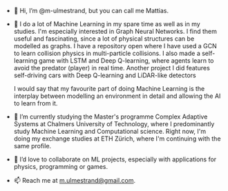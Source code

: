 - 👋 Hi, I’m @m-ulmestrand, but you can call me Mattias.
- 👀 I do a lot of Machine Learning in my spare time as well as in my studies. I'm especially interested in Graph Neural Networks. 
      I find them useful and fascinating, since a lot of physical structures can be modelled as graphs.
      I have a repository open where I have used a GCN to learn collision physics in multi-particle collisions.
      I also made a self-learning game with LSTM and Deep Q-learning, where agents learn to avoid the predator (player) in real time. 
      Another project I did features self-driving cars with Deep Q-learning and LiDAR-like detectors
      
     I would say that my favourite part of doing Machine Learning is the interplay between modelling an environment in detail and allowing the AI
     to learn from it.
      
- 🌱 I’m currently studying the Master's programme Complex Adaptive Systems at Chalmers University of Technology, 
      where I predominantly study Machine Learning and Computational science.
      Right now, I'm doing my exchange studies at ETH Zürich, where I'm continuing with the same profile.
- 💞️ I’d love to collaborate on ML projects, especially with applications for physics, programming or games.
- 📫 Reach me at m.ulmestrand@gmail.com. 

